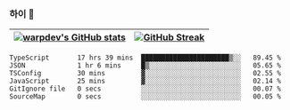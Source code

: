 
### 하이 👋
[![warpdev's GitHub stats](https://github-readme-stats.vercel.app/api?username=warpdev&show_icons=true&theme=vue-dark)](#) |[![GitHub Streak](https://github-readme-streak-stats.herokuapp.com/?user=warpdev&theme=dark)](#)
--- | --- |
<!--START_SECTION:waka-->

```text
TypeScript       17 hrs 39 mins  ██████████████████████▒░░   89.45 %
JSON             1 hr 6 mins     █▒░░░░░░░░░░░░░░░░░░░░░░░   05.65 %
TSConfig         30 mins         ▓░░░░░░░░░░░░░░░░░░░░░░░░   02.55 %
JavaScript       25 mins         ▓░░░░░░░░░░░░░░░░░░░░░░░░   02.14 %
GitIgnore file   0 secs          ░░░░░░░░░░░░░░░░░░░░░░░░░   00.07 %
SourceMap        0 secs          ░░░░░░░░░░░░░░░░░░░░░░░░░   00.05 %
```

<!--END_SECTION:waka-->

<!--
**warpdev/warpdev** is a ✨ _special_ ✨ repository because its `README.md` (this file) appears on your GitHub profile.

Here are some ideas to get you started:

- 🔭 I’m currently working on ...
- 🌱 I’m currently learning ...
- 👯 I’m looking to collaborate on ...
- 🤔 I’m looking for help with ...
- 💬 Ask me about ...
- 📫 How to reach me: ...
- 😄 Pronouns: ...
- ⚡ Fun fact: ...
-->
